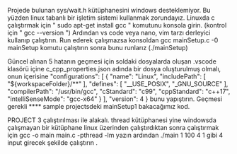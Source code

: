 Projede bulunan sys/wait.h kütüphanesini windows desteklemiyor. Bu yüzden linux tabanlı bir işletim sistemi kullanmak zorundayız. Linuxda c çalıştırmak için " sudo apt-get install gcc " komutunu konsola girin. (kontrol için " gcc --version ")
Ardından vs code veya nano, vim tarzı derleyici kullanıp çalıştırın. Run ederek çalışmazsa konsoldan gcc mainSetup.c -0 mainSetup komutu çalıştırın sonra bunu runlarız (./mainSetup)

Güncel alınan 5 hatanın geçmesi için soldaki dosyalarda oluşan .vscode klasörü içine c_cpp_properties.json adında bir dosya oluşturulmuş olmalı, onun içerisine 
    "configurations": [
        {
            "name": "Linux",
            "includePath": [
                "${workspaceFolder}/**"
            ],
            "defines": [
                "__USE_POSIX",
                "_GNU_SOURCE"
            ],
            "compilerPath": "/usr/bin/gcc",
            "cStandard": "c99",
            "cppStandard": "c++17",
            "intelliSenseMode": "gcc-x64"
        }
    ],
    "version": 4
}
bunu yapıştırın. Geçmesi gerekli 
**** sample projectsdeki mainSetup1 bakacağımız kod. 


PROJECT 3 çalıştırılması ile alakalı.
thread kütüphanesi yine windowsda çalışmayan bir kütüphane linux üzerinden çalıştırdıktan sonra çalıştırmak için gcc -o main main.c -pthread -lm yazın
ardından ./main 1 100 4 1 gibi 4 input girecek şekilde çalıştırın .
